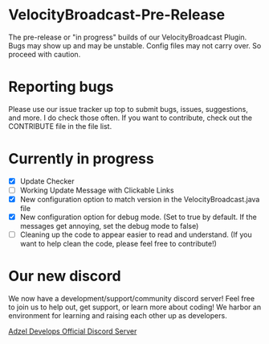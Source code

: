 # VelocityBroadcast-Pre-Release
The pre-release or "in progress" builds of our VelocityBroadcast Plugin. Bugs may show up and may be unstable. Config files may not carry over. So proceed with caution.

# Reporting bugs
Please use our issue tracker up top to submit bugs, issues, suggestions, and more. I do check those often. If you want to contribute, check out the CONTRIBUTE file in the file list.

# Currently in progress
- [x] Update Checker  
- [ ] Working Update Message with Clickable Links  
- [x] New configuration option to match version in the VelocityBroadcast.java file  
- [x] New configuration option for debug mode. (Set to true by default. If the messages get annoying, set the debug mode to false)  
- [ ] Cleaning up the code to appear easier to read and understand. (If you want to help clean the code, please feel free to contribute!) 

# Our new discord
We now have a development/support/community discord server! Feel free to join us to help out, get support, or learn more about coding! We harbor an environment for learning and raising each other up as developers.

[Adzel Develops Official Discord Server](https://www.discord.gg/xWeaWHtCYw)
